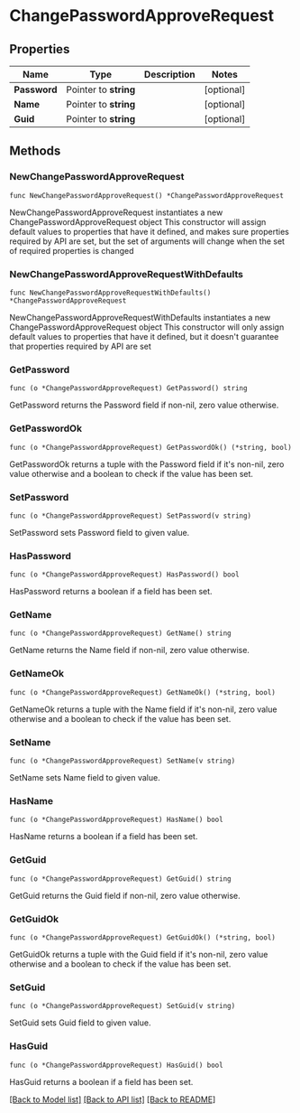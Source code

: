 # ChangePasswordApproveRequest

## Properties

Name | Type | Description | Notes
------------ | ------------- | ------------- | -------------
**Password** | Pointer to **string** |  | [optional] 
**Name** | Pointer to **string** |  | [optional] 
**Guid** | Pointer to **string** |  | [optional] 

## Methods

### NewChangePasswordApproveRequest

`func NewChangePasswordApproveRequest() *ChangePasswordApproveRequest`

NewChangePasswordApproveRequest instantiates a new ChangePasswordApproveRequest object
This constructor will assign default values to properties that have it defined,
and makes sure properties required by API are set, but the set of arguments
will change when the set of required properties is changed

### NewChangePasswordApproveRequestWithDefaults

`func NewChangePasswordApproveRequestWithDefaults() *ChangePasswordApproveRequest`

NewChangePasswordApproveRequestWithDefaults instantiates a new ChangePasswordApproveRequest object
This constructor will only assign default values to properties that have it defined,
but it doesn't guarantee that properties required by API are set

### GetPassword

`func (o *ChangePasswordApproveRequest) GetPassword() string`

GetPassword returns the Password field if non-nil, zero value otherwise.

### GetPasswordOk

`func (o *ChangePasswordApproveRequest) GetPasswordOk() (*string, bool)`

GetPasswordOk returns a tuple with the Password field if it's non-nil, zero value otherwise
and a boolean to check if the value has been set.

### SetPassword

`func (o *ChangePasswordApproveRequest) SetPassword(v string)`

SetPassword sets Password field to given value.

### HasPassword

`func (o *ChangePasswordApproveRequest) HasPassword() bool`

HasPassword returns a boolean if a field has been set.

### GetName

`func (o *ChangePasswordApproveRequest) GetName() string`

GetName returns the Name field if non-nil, zero value otherwise.

### GetNameOk

`func (o *ChangePasswordApproveRequest) GetNameOk() (*string, bool)`

GetNameOk returns a tuple with the Name field if it's non-nil, zero value otherwise
and a boolean to check if the value has been set.

### SetName

`func (o *ChangePasswordApproveRequest) SetName(v string)`

SetName sets Name field to given value.

### HasName

`func (o *ChangePasswordApproveRequest) HasName() bool`

HasName returns a boolean if a field has been set.

### GetGuid

`func (o *ChangePasswordApproveRequest) GetGuid() string`

GetGuid returns the Guid field if non-nil, zero value otherwise.

### GetGuidOk

`func (o *ChangePasswordApproveRequest) GetGuidOk() (*string, bool)`

GetGuidOk returns a tuple with the Guid field if it's non-nil, zero value otherwise
and a boolean to check if the value has been set.

### SetGuid

`func (o *ChangePasswordApproveRequest) SetGuid(v string)`

SetGuid sets Guid field to given value.

### HasGuid

`func (o *ChangePasswordApproveRequest) HasGuid() bool`

HasGuid returns a boolean if a field has been set.


[[Back to Model list]](../README.md#documentation-for-models) [[Back to API list]](../README.md#documentation-for-api-endpoints) [[Back to README]](../README.md)


